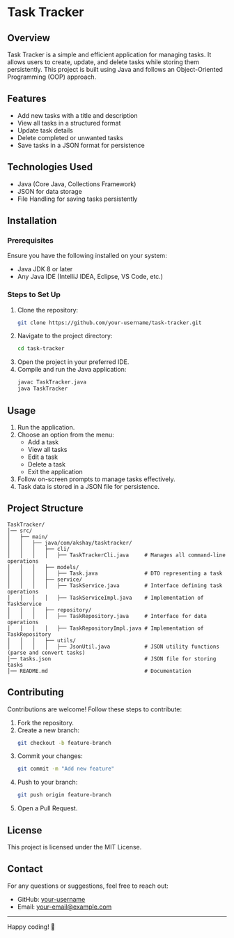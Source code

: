 # Task Tracker

## Overview
Task Tracker is a simple and efficient application for managing tasks. It allows users to create, update, and delete tasks while storing them persistently. This project is built using Java and follows an Object-Oriented Programming (OOP) approach.

## Features
- Add new tasks with a title and description
- View all tasks in a structured format
- Update task details
- Delete completed or unwanted tasks
- Save tasks in a JSON format for persistence

## Technologies Used
- Java (Core Java, Collections Framework)
- JSON for data storage
- File Handling for saving tasks persistently

## Installation
### Prerequisites
Ensure you have the following installed on your system:
- Java JDK 8 or later
- Any Java IDE (IntelliJ IDEA, Eclipse, VS Code, etc.)

### Steps to Set Up
1. Clone the repository:
   ```sh
   git clone https://github.com/your-username/task-tracker.git
   ```
2. Navigate to the project directory:
   ```sh
   cd task-tracker
   ```
3. Open the project in your preferred IDE.
4. Compile and run the Java application:
   ```sh
   javac TaskTracker.java
   java TaskTracker
   ```

## Usage
1. Run the application.
2. Choose an option from the menu:
   - Add a task
   - View all tasks
   - Edit a task
   - Delete a task
   - Exit the application
3. Follow on-screen prompts to manage tasks effectively.
4. Task data is stored in a JSON file for persistence.

## Project Structure
```
TaskTracker/
│── src/
│   ├── main/
│   │   ├── java/com/akshay/tasktracker/
│   │   │   ├── cli/
│   │   │   │   ├── TaskTrackerCli.java     # Manages all command-line operations
│   │   │   ├── models/
│   │   │   │   ├── Task.java               # DTO representing a task
│   │   │   ├── service/
│   │   │   │   ├── TaskService.java        # Interface defining task operations
│   │   │   │   ├── TaskServiceImpl.java    # Implementation of TaskService
│   │   │   ├── repository/
│   │   │   │   ├── TaskRepository.java     # Interface for data operations
│   │   │   │   ├── TaskRepositoryImpl.java # Implementation of TaskRepository
│   │   │   ├── utils/
│   │   │   │   ├── JsonUtil.java           # JSON utility functions (parse and convert tasks)
│── tasks.json                              # JSON file for storing tasks
│── README.md                               # Documentation
```

## Contributing
Contributions are welcome! Follow these steps to contribute:
1. Fork the repository.
2. Create a new branch:
   ```sh
   git checkout -b feature-branch
   ```
3. Commit your changes:
   ```sh
   git commit -m "Add new feature"
   ```
4. Push to your branch:
   ```sh
   git push origin feature-branch
   ```
5. Open a Pull Request.

## License
This project is licensed under the MIT License.

## Contact
For any questions or suggestions, feel free to reach out:
- GitHub: [your-username](https://github.com/your-username)
- Email: your-email@example.com

---
Happy coding! 🚀

